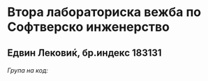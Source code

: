 # Втора лабораториска вежба по Софтверско инженерство

## Едвин Лековиќ, бр.индекс 183131

###### Група на код:
